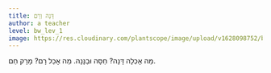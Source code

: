 ```yaml
---
title: דָּנָה וְרָם
author: a teacher
level: bw_lev_1
image: https://res.cloudinary.com/plantscope/image/upload/v1628098752/bookworm_webapp/illustrations/dne_fty.jpg
---
```

מַה אָכְלָה דָּנָה? 
חַסָּה וּבַנָּנָה.
מַה אָכַל רָם?
מָרָק חַם.